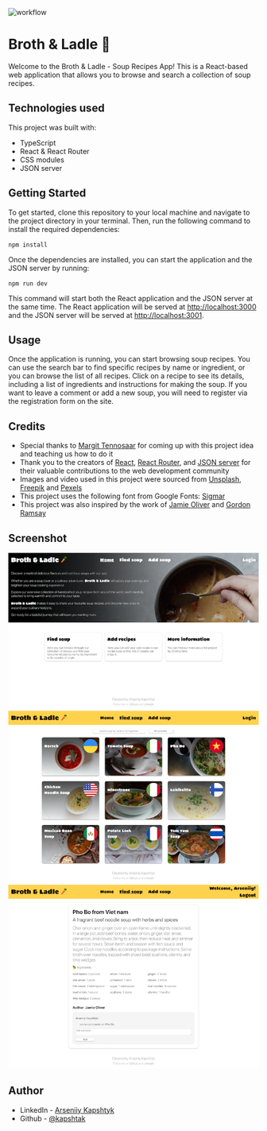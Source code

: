 ![workflow](https://github.com/kapshtak/recipes/actions/workflows/sonarcloud.yml/badge.svg)

# Broth & Ladle 🥕

Welcome to the Broth & Ladle - Soup Recipes App! This is a React-based web application that allows you to browse and search a collection of soup recipes.

## Technologies used

This project was built with:

- TypeScript
- React & React Router
- СSS modules
- JSON server

## Getting Started

To get started, clone this repository to your local machine and navigate to the project directory in your terminal. Then, run the following command to install the required dependencies:

```
npm install
```

Once the dependencies are installed, you can start the application and the JSON server by running:

```
npm run dev
```

This command will start both the React application and the JSON server at the same time. The React application will be served at [http://localhost:3000](http://localhost:3000) and the JSON server will be served at [http://localhost:3001](http://localhost:3001).

## Usage

Once the application is running, you can start browsing soup recipes. You can use the search bar to find specific recipes by name or ingredient, or you can browse the list of all recipes. Click on a recipe to see its details, including a list of ingredients and instructions for making the soup. If you want to leave a comment or add a new soup, you will need to register via the registration form on the site. 

## Credits

- Special thanks to [Margit Tennosaar](https://github.com/margittennosaar) for coming up with this project idea and teaching us how to do it
- Thank you to the creators of [React](https://reactjs.org/), [React Router](https://reactrouter.com/), and [JSON server](https://github.com/typicode/json-server) for their valuable contributions to the web development community
- Images and video used in this project were sourced from [Unsplash](https://unsplash.com/), [Freepik](https://www.freepik.com/) and [Pexels](https://www.pexels.com)
- This project uses the following font from Google Fonts: [Sigmar](https://fonts.google.com/specimen/Sigmar)
- This project was also inspired by the work of [Jamie Oliver](https://www.jamieoliver.com/) and [Gordon Ramsay](https://www.gordonramsay.com/)

## Screenshot

![desktop screenshot home](https://github.com/Kapshtak/recipes/blob/main/screenshots/home.png)
![desktop screenshot recipes](https://github.com/Kapshtak/recipes/blob/main/screenshots/recipes.png)
![desktop screenshot recipe](https://github.com/Kapshtak/recipes/blob/main/screenshots/recipe.png)

## Author

- LinkedIn - [Arseniiy Kapshtyk](https://www.linkedin.com/in/kapshtyk/)
- Github - [@kapshtak](https://github.com/Kapshtak)
